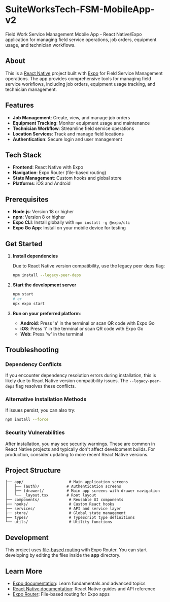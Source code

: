# SuiteWorksTech-FSM-MobileApp-v2

Field Work Service Management Mobile App - React Native/Expo application for managing field service operations, job orders, equipment usage, and technician workflows.

## About

This is a [React Native](https://reactnative.dev/) project built with [Expo](https://expo.dev) for Field Service Management operations. The app provides comprehensive tools for managing field service workflows, including job orders, equipment usage tracking, and technician management.

## Features

- **Job Management**: Create, view, and manage job orders
- **Equipment Tracking**: Monitor equipment usage and maintenance
- **Technician Workflow**: Streamline field service operations
- **Location Services**: Track and manage field locations
- **Authentication**: Secure login and user management

## Tech Stack

- **Frontend**: React Native with Expo
- **Navigation**: Expo Router (file-based routing)
- **State Management**: Custom hooks and global store
- **Platforms**: iOS and Android

## Prerequisites

- **Node.js**: Version 18 or higher
- **npm**: Version 8 or higher
- **Expo CLI**: Install globally with `npm install -g @expo/cli`
- **Expo Go App**: Install on your mobile device for testing

## Get Started

1. **Install dependencies**
   
   Due to React Native version compatibility, use the legacy peer deps flag:
   
   ```bash
   npm install --legacy-peer-deps
   ```

2. **Start the development server**
   
   ```bash
   npm start
   # or
   npx expo start
   ```

3. **Run on your preferred platform**:
   - **Android**: Press 'a' in the terminal or scan QR code with Expo Go
   - **iOS**: Press 'i' in the terminal or scan QR code with Expo Go
   - **Web**: Press 'w' in the terminal

## Troubleshooting

### Dependency Conflicts
If you encounter dependency resolution errors during installation, this is likely due to React Native version compatibility issues. The `--legacy-peer-deps` flag resolves these conflicts.

### Alternative Installation Methods
If issues persist, you can also try:
```bash
npm install --force
```

### Security Vulnerabilities
After installation, you may see security warnings. These are common in React Native projects and typically don't affect development builds. For production, consider updating to more recent React Native versions.

## Project Structure

```
├── app/                    # Main application screens
│   ├── (auth)/            # Authentication screens
│   ├── (drawer)/          # Main app screens with drawer navigation
│   └── _layout.tsx        # Root layout
├── components/             # Reusable UI components
├── hooks/                  # Custom React hooks
├── services/               # API and service layer
├── store/                  # Global state management
├── types/                  # TypeScript type definitions
└── utils/                  # Utility functions
```

## Development

This project uses [file-based routing](https://docs.expo.dev/router/introduction) with Expo Router. You can start developing by editing the files inside the **app** directory.

## Learn More

- [Expo documentation](https://docs.expo.dev/): Learn fundamentals and advanced topics
- [React Native documentation](https://reactnative.dev/docs/getting-started): React Native guides and API reference
- [Expo Router](https://docs.expo.dev/router/introduction): File-based routing for Expo apps
